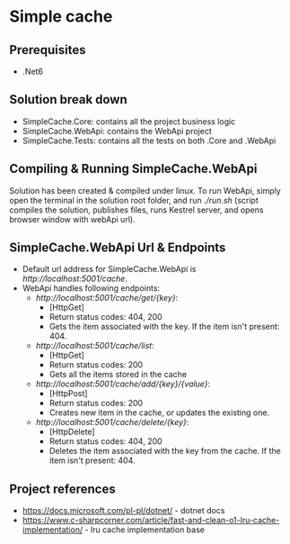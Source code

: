 # Simple cache

## Prerequisites
* .Net6

## Solution break down
* SimpleCache.Core: contains all the project business logic
* SimpleCache.WebApi: contains the WebApi project
* SimpleCache.Tests: contains all the tests on both .Core and .WebApi

## Compiling & Running SimpleCache.WebApi
Solution has been created & compiled under linux.
To run WebApi, simply open the terminal in the solution root folder, 
and run *./run.sh* (script compiles the solution, publishes files, runs Kestrel server, and opens browser window with webApi url).

## SimpleCache.WebApi Url & Endpoints
* Default url address for SimpleCache.WebApi is *http://localhost:5001/cache*.
* WebApi handles following endpoints:
    - *http://localhost:5001/cache/get/{key}*: 
        + [HttpGet]
        + Return status codes: 404, 200
        + Gets the item associated with the key. If the item isn't present: 404.
    - *http://localhost:5001/cache/list*: 
        + [HttpGet]
        + Return status codes: 200
        + Gets all the items stored in the cache
    - *http://localhost:5001/cache/add/{key}/{value}*: 
        + [HttpPost]
        + Return status codes: 200
        + Creates new item in the cache, or updates the existing one. 
    - *http://localhost:5001/cache/delete/{key}*: 
        + [HttpDelete]
        + Return status codes: 404, 200
        + Deletes the item associated with the key from the cache. If the item isn't present: 404.

## Project references
* https://docs.microsoft.com/pl-pl/dotnet/ - dotnet docs
* https://www.c-sharpcorner.com/article/fast-and-clean-o1-lru-cache-implementation/ - lru cache implementation base